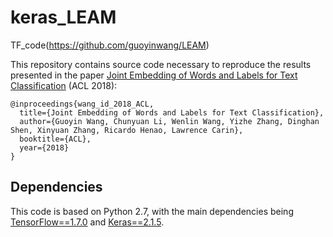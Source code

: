 # keras_LEAM

TF_code(https://github.com/guoyinwang/LEAM)

This repository contains source code necessary to reproduce the results presented in the paper [Joint Embedding of Words and Labels for Text Classification](https://arxiv.org/pdf/1805.04174.pdf) (ACL 2018):

```
@inproceedings{wang_id_2018_ACL,
  title={Joint Embedding of Words and Labels for Text Classification},
  author={Guoyin Wang, Chunyuan Li, Wenlin Wang, Yizhe Zhang, Dinghan Shen, Xinyuan Zhang, Ricardo Henao, Lawrence Carin},
  booktitle={ACL},
  year={2018}
}
```


## Dependencies

This code is based on Python 2.7, with the main dependencies being [TensorFlow==1.7.0](https://www.tensorflow.org/) and [Keras==2.1.5](https://keras.io/). 
